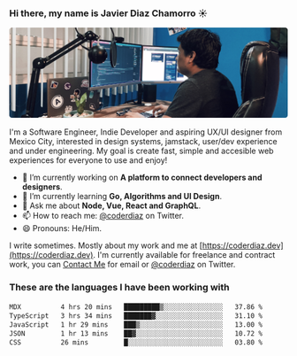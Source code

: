 ### Hi there, my name is Javier Diaz Chamorro ☀️
![My Setup](./cover.png)

I'm a Software Engineer, Indie Developer and aspiring UX/UI designer from Mexico City, interested in design systems, jamstack, user/dev experience and under engineering. My goal is create fast, simple and accesible web experiences for everyone to use and enjoy!

<!--
**coderdiaz/coderdiaz** is a ✨ _special_ ✨ repository because its `README.md` (this file) appears on your GitHub profile.

Here are some ideas to get you started:

- 🔭 I’m currently working on ...
- 🌱 I’m currently learning ...
- 👯 I’m looking to collaborate on ...
- 🤔 I’m looking for help with ...
- 💬 Ask me about ...
- 📫 How to reach me: ...
- 😄 Pronouns: ...
- ⚡ Fun fact: ...
-->

- 🔭  I’m currently working on **A platform to connect developers and designers**.
- 🌱  I’m currently learning **Go, Algorithms and UI Design**.
- 💬  Ask me about **Node, Vue, React and GraphQL**.
- 📫  How to reach me: [@coderdiaz](https://twitter.com/coderdiaz) on Twitter.
- 😄  Pronouns: He/Him.

I write sometimes. Mostly about my work and me at [https://coderdiaz.dev](https://coderdiaz.dev). I'm currently available for freelance and contract work, you can [Contact Me](mailto:hey@coderdiaz.me) for email or [@coderdiaz](https://twitter.com/coderdiaz) on Twitter.

### These are the languages I have been working with
<!--START_SECTION:waka-->
```text
MDX          4 hrs 20 mins   █████████▒░░░░░░░░░░░░░░░   37.86 % 
TypeScript   3 hrs 34 mins   ███████▓░░░░░░░░░░░░░░░░░   31.10 % 
JavaScript   1 hr 29 mins    ███▒░░░░░░░░░░░░░░░░░░░░░   13.00 % 
JSON         1 hr 13 mins    ██▓░░░░░░░░░░░░░░░░░░░░░░   10.72 % 
CSS          26 mins         █░░░░░░░░░░░░░░░░░░░░░░░░   03.80 % 
```
<!--END_SECTION:waka-->
